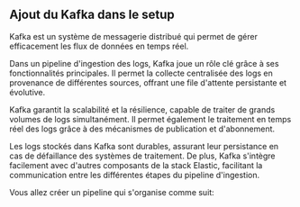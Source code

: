 ## Ajout du Kafka dans le setup

Kafka est un système de messagerie distribué qui permet de gérer efficacement les flux de données en temps réel. 

Dans un pipeline d'ingestion des logs, Kafka joue un rôle clé grâce à ses fonctionnalités principales. Il permet la collecte centralisée des logs en provenance de différentes sources, offrant une file d'attente persistante et évolutive. 

Kafka garantit la scalabilité et la résilience, capable de traiter de grands volumes de logs simultanément. Il permet également le traitement en temps réel des logs grâce à des mécanismes de publication et d'abonnement. 

Les logs stockés dans Kafka sont durables, assurant leur persistance en cas de défaillance des systèmes de traitement. De plus, Kafka s'intègre facilement avec d'autres composants de la stack Elastic, facilitant la communication entre les différentes étapes du pipeline d'ingestion. 

Vous allez créer un pipeline qui s'organise comme suit:


